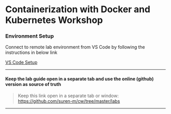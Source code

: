 # Containerization with Docker and Kubernetes Workshop

### Environment Setup

Connect to remote lab environment from VS Code by following the instructions in below link

[VS Code Setup](https://github.com/suren-m/remote-workshop-env/blob/master/vscode/LabEnvSetup.pdf)

----
#### Keep the lab guide open in a separate tab and use the online (github) version as source of truth

> Keep this link open in a separate tab or window: https://github.com/suren-m/cw/tree/master/labs

----
